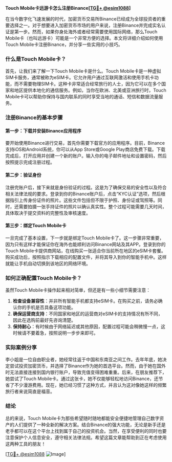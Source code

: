 **Touch Mobile卡远游卡怎么注册Binance[[TG💪+ @esim1088](https://t.me/s/esim1088)]**

在当今数字化飞速发展的时代，加密货币交易所Binance已经成为全球投资者的重要选择之一。对于想要进入加密货币市场的用户来说，注册Binance并完成实名认证是第一步。然而，如果你身处海外或者经常需要使用国际网络，那么Touch Mobile卡（也叫远游卡）可能是一个非常方便的选择。本文将详细介绍如何使用Touch Mobile卡注册Binance，并分享一些实用的小技巧。

### 什么是Touch Mobile卡？

首先，让我们来了解一下Touch Mobile卡是什么。Touch Mobile卡是一种虚拟SIM卡服务，通常被称为eSIM卡。它允许用户通过互联网激活和使用手机卡功能，而不需要物理SIM卡。这种卡非常适合经常旅行的人士，因为它可以在多个国家和地区提供本地化的通信服务。例如，当你在欧洲、北美或亚洲旅行时，Touch Mobile卡可以帮助你保持与国内联系的同时享受当地的通话、短信和数据流量服务。

### 注册Binance的基本步骤

#### 第一步：下载并安装Binance应用程序

要开始使用Binance进行交易，首先你需要下载官方的应用程序。目前，Binance支持iOS和Android系统，你可以从App Store或Google Play商店免费下载。下载完成后，打开应用并创建一个新的账户。输入你的电子邮件地址和设置密码，然后按照提示完成注册过程。

#### 第二步：验证身份

注册完账户后，接下来就是身份验证的过程。这是为了确保交易的安全性以及符合相关法律法规的要求。登录到你的Binance账户后，点击“KYC认证”选项，然后根据指引上传身份证件的照片。这些文件包括但不限于护照、身份证或驾照等。同时，还需要拍摄一张手持证件的照片以确认真实性。整个过程可能需要几天时间，具体取决于提交资料的完整性及审核速度。

#### 第三步：绑定Touch Mobile卡

一旦完成了基本设置，下一步就是绑定Touch Mobile卡了。这一步骤非常重要，因为只有这样才能保证你在海外也能顺利访问Binance网站及其APP。登录到你的Touch Mobile卡提供商网站，在线购买一张适合你当前所在地区的eSIM卡套餐。购买成功后，按照指示下载相应的配置文件，并将其导入到你的智能手机中。这样就能让手机自动切换到该地区的网络环境。

### 如何正确配置Touch Mobile卡？

虽然Touch Mobile卡操作起来相对简单，但还是有一些小细节需要注意：

1. **检查设备兼容性**：并非所有智能手机都支持eSIM卡。在购买之前，请务必确认你的手机是否具备这项功能。
2. **确保运营商支持**：不同国家和地区的运营商对eSIM卡的支持情况有所不同，因此在选购前最好先咨询清楚。
3. **保持耐心**：有时候由于网络延迟或其他原因，配置过程可能会稍微慢一点，这时候请不要着急，按照说明一步步来即可。

### 实际案例分享

李小姐是一位自由职业者，她经常往返于中国和东南亚之间工作。去年年底，她决定尝试投资加密货币，并选择了Binance作为她的首选平台。然而，由于她在国外时无法直接连接到国内银行账户，导致充值变得困难重重。后来，在朋友推荐下，她尝试了Touch Mobile卡。通过这张卡，她不仅能够轻松地访问Binance，还节省了不少漫游费用。现在，她已经习惯了这种方式，并且认为这对像她这样的频繁旅行者来说简直是福音。

### 结论

总的来说，Touch Mobile卡为那些希望随时随地都能安全便捷地管理自己数字资产的人们提供了一种全新的解决方案。结合Binance的强大功能，无论是新手还是老手都可以在这个平台上找到属于自己的投资机会。当然，在享受便利的同时也要注意保护个人信息安全，遵守相关法律法规。希望这篇文章能帮助到正在考虑使用这两种工具的朋友！

[[TG💪+ @esim1088](https://t.me/s/esim1088) ![Image](https://i.postimg.cc/4NQfJmqS/Snipaste-2025-05-13-00-14-12.png)]